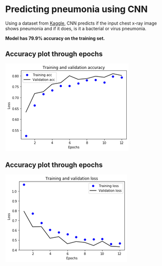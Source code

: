 # Predicting pneumonia using CNN

Using a dataset from [Kaggle](https://www.kaggle.com/nih-chest-xrays/data), CNN predicts if the input chest x-ray image shows pneumonia and if it does, is it a bacterial or virus pneumonia.

<b>Model has 79.9% accuracy on the training set.</b>

## Accuracy plot through epochs
<img src="/accuracy_plot.png" alt="accuracy plot"/>

## Accuracy plot through epochs
<img src="/loss_plot.png" alt="loss plot"/>
